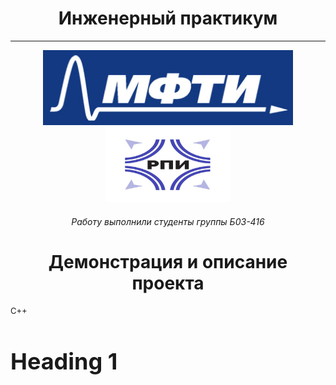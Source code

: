<h1 align="center">Инженерный практикум</h1>

<hr>

<p align="center">
    <img src="logo.jpg" alt="logo" height="120" width="400"/>
    <img src="logo_2.jpg" alt="logo_2" height="120" width="200"/>
</p>

<h6 align="center">Работу выполнили студенты группы Б03-416</h6>

<h1 align="center">Демонстрация и описание проекта</h1>

<span style="font-size: 13px;"> C++</span>

<h1 style="font-size: 36px;">Heading 1</h1>
